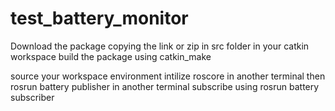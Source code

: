 # test_battery_monitor

Download the package copying the link or zip in src folder in your catkin workspace
build the package using catkin_make

source your workspace environment 
intilize roscore in another terminal then rosrun <package> battery publisher <battery percentage>
in another terminal subscribe using rosrun <package> battery subscriber
